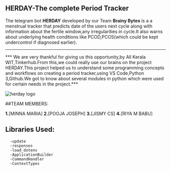 HERDAY-The complete Period Tracker
---
The telegram bot **HERDAY** developed by our Team **Brainy Bytes** is a a menstrual tracker that predicts date of the users next  cycle along with information about the  fertile window,any irregularities in cycle.It also warns about underlying health conditions like PCOD,PCOS(which could be kept undercontrol if diagnosed earlier).

----
*** We are very thankful for giving us this opportunity,by All Kerala WIT,Tinkerhub.From this,we could really use our brains on the project HERDAY.This project helped us to understand some programming concepts and workflows on creating a period tracker,using VS Code,Python 3,Github.We got to know about several modules in python which were used for certain needs in the project.***

![herday logo](https://user-images.githubusercontent.com/120732691/208279172-2e02a22c-19ab-461a-8d34-f73cd35b0689.jpg)

##TEAM MEMBERS:

**1.**[MINNA MARIA]
**2.**[POOJA JOSEPH]
**3.**[JISMY CS]
**4.**[RIYA M BABU]

## Libraries Used:
      -update
      -responses
      -load_dotenv
      -ApplicationBuilder
      -CommandHandler
      -ContextTypes
      
      
      
